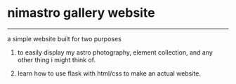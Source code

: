 # nimastro gallery website
---
a simple website built for two purposes

1. to easily display my astro photography, element collection, and any other thing i might think of.

2. learn how to use flask with html/css to make an actual website.


